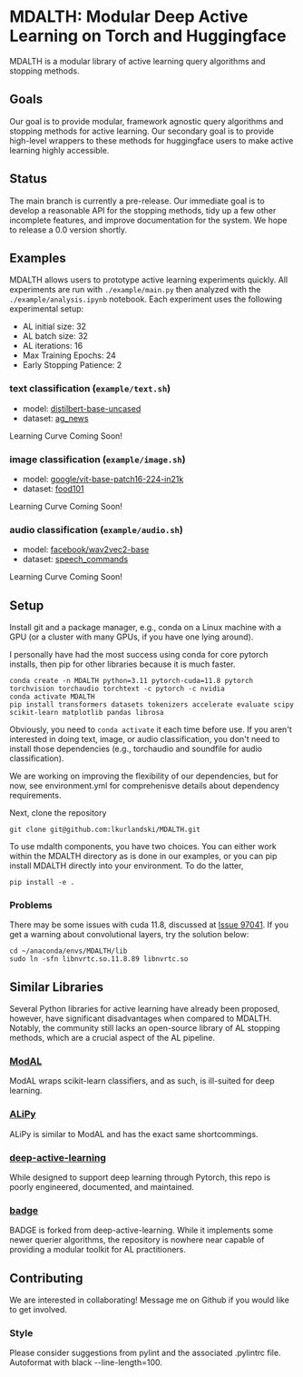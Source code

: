 # MDALTH: Modular Deep Active Learning on Torch and Huggingface

MDALTH is a modular library of active learning query algorithms and stopping methods.

## Goals

Our goal is to provide modular, framework agnostic query algorithms and stopping methods for active learning. Our secondary goal is to provide high-level wrappers to these methods for huggingface users to make active learning highly accessible.

## Status

The main branch is currently a pre-release. Our immediate goal is to develop a reasonable API for the stopping methods, tidy up a few other incomplete features, and improve documentation for the system. We hope to release a 0.0 version shortly.

## Examples

MDALTH allows users to prototype active learning experiments quickly. All experiments are run with `./example/main.py` then analyzed with the `./example/analysis.ipynb` notebook. Each experiment uses the following experimental setup:

- AL initial size: 32
- AL batch size: 32
- AL iterations: 16
- Max Training Epochs: 24
- Early Stopping Patience: 2

### text classification (`example/text.sh`)

- model: [distilbert-base-uncased](https://huggingface.co/distilbert-base-uncased)
- dataset: [ag_news](https://huggingface.co/datasets/ag_news)

Learning Curve Coming Soon!

### image classification (`example/image.sh`)

- model: [google/vit-base-patch16-224-in21k](https://huggingface.co/google/vit-base-patch16-224-in21k)
- dataset: [food101](https://huggingface.co/datasets/food101)

Learning Curve Coming Soon!

### audio classification (`example/audio.sh`)

- model: [facebook/wav2vec2-base](https://huggingface.co/facebook/wav2vec2-base)
- dataset: [speech_commands](https://huggingface.co/datasets/speech_commands)

Learning Curve Coming Soon!

## Setup

Install git and a package manager, e.g., conda on a Linux machine with a GPU (or a cluster with many GPUs, if you have one lying around).

I personally have had the most success using conda for core pytorch installs, then pip for other libraries because it is much faster.
```
conda create -n MDALTH python=3.11 pytorch-cuda=11.8 pytorch torchvision torchaudio torchtext -c pytorch -c nvidia
conda activate MDALTH
pip install transformers datasets tokenizers accelerate evaluate scipy scikit-learn matplotlib pandas librosa
```

Obviously, you need to `conda activate` it each time before use. If you aren't interested in doing text, image, or audio classification, you don't need to install those dependencies (e.g., torchaudio and soundfile for audio classification).

We are working on improving the flexibility of our dependencies, but for now, see environment.yml for comprehenisve details about dependency requirements.

Next, clone the repository
```
git clone git@github.com:lkurlandski/MDALTH.git
```

To use mdalth components, you have two choices. You can either work within the MDALTH directory as is done in our examples, or you can pip install MDALTH directly into your environment. To do the latter,

```
pip install -e .
```

### Problems

There may be some issues with cuda 11.8, discussed at [Issue 97041](https://github.com/pytorch/pytorch/issues/97041). If you get a warning about convolutional layers, try the solution below:

```
cd ~/anaconda/envs/MDALTH/lib
sudo ln -sfn libnvrtc.so.11.8.89 libnvrtc.so
```

## Similar Libraries

Several Python libraries for active learning have already been proposed, however, have significant disadvantages when compared to MDALTH. Notably, the community still lacks an open-source library of AL stopping methods, which are a crucial aspect of the AL pipeline.

### [ModAL](https://github.com/modAL-python/modAL)

ModAL wraps scikit-learn classifiers, and as such, is ill-suited for deep learning.

### [ALiPy](https://github.com/NUAA-AL/ALiPy)

ALiPy is similar to ModAL and has the exact same shortcommings.

### [deep-active-learning](https://github.com/ej0cl6/deep-active-learning)

While designed to support deep learning through Pytorch, this repo is poorly engineered, documented, and maintained.

### [badge](https://github.com/JordanAsh/badge)

BADGE is forked from deep-active-learning. While it implements some newer querier algorithms, the repository is nowhere near capable of providing a modular toolkit for AL practitioners.

## Contributing

We are interested in collaborating! Message me on Github if you would like to get involved.

### Style

Please consider suggestions from pylint and the associated .pylintrc file. Autoformat with black --line-length=100.
